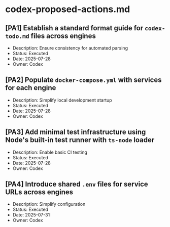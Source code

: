# codex-proposed-actions.md

## [PA1] Establish a standard format guide for `codex-todo.md` files across engines
- Description: Ensure consistency for automated parsing
- Status: Executed
- Date: 2025-07-28
- Owner: Codex

## [PA2] Populate `docker-compose.yml` with services for each engine
- Description: Simplify local development startup
- Status: Executed
- Date: 2025-07-28
- Owner: Codex

## [PA3] Add minimal test infrastructure using Node's built-in test runner with `ts-node` loader
- Description: Enable basic CI testing
- Status: Executed
- Date: 2025-07-28
- Owner: Codex

## [PA4] Introduce shared `.env` files for service URLs across engines
- Description: Simplify configuration
- Status: Executed
- Date: 2025-07-31
- Owner: Codex
